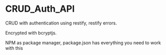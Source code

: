 # CRUD_Auth_API

CRUD with authentication using restify, restify errors.

Encrypted with bcryptjs.

NPM as package manager, package.json has everything you need to work with this
